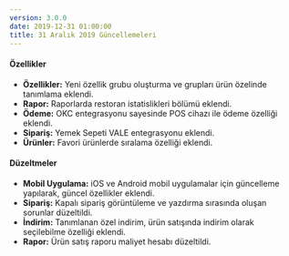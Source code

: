 ```yaml
---
version: 3.0.0
date: 2019-12-31 01:00:00
title: 31 Aralık 2019 Güncellemeleri
---
```



#### Özellikler
* **Özellikler:** Yeni özellik grubu oluşturma ve grupları ürün özelinde tanımlama eklendi.
* **Rapor:** Raporlarda restoran istatislikleri bölümü eklendi.
* **Ödeme:** OKC entegrasyonu sayesinde POS cihazı ile ödeme özelliği eklendi.
* **Sipariş:** Yemek Sepeti VALE entegrasyonu eklendi.
* **Ürünler:** Favori ürünlerde sıralama özelliği eklendi.


#### Düzeltmeler
* **Mobil Uygulama:** iOS ve Android mobil uygulamalar için güncelleme yapılarak, güncel özellikler eklendi.
* **Sipariş:** Kapalı sipariş görüntüleme ve yazdırma sırasında oluşan sorunlar düzeltildi.
* **İndirim:** Tanımlanan özel indirim, ürün satışında indirim olarak seçilebilme özelliği eklendi.
* **Rapor:** Ürün satış raporu maliyet hesabı düzeltildi. 
